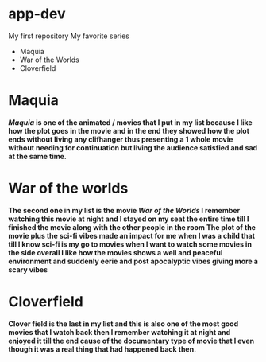 # app-dev
My first repository
My favorite series
- Maquia
- War of the Worlds
- Cloverfield
# Maquia
***Maquia* is one of the animated / movies that I put in my list because I like how the plot goes in the movie and 
in the end they showed how the plot ends without living any clifhanger thus presenting a 1 whole movie without needing for continuation but living the audience satisfied and sad at the same time.**
# War of the worlds 
**The second one in my list is the movie *War of the Worlds* I remember watching this movie at night and I stayed on my seat the entire time till I finished the movie along with the other people in the room
The plot of the movie plus the sci-fi vibes made an impact for me when I was a child that till I know sci-fi is my go to movies when I want to watch some movies in the side overall I like how the movies shows a well
and peaceful environment and suddenly eerie and post apocalyptic vibes giving more a scary vibes**
# Cloverfield
**Clover field is the last in my list and this is also one of the most good movies that I watch back then I remember watching it at night and enjoyed it till the end cause of the documentary type of movie that I even though it was a real thing that had happened back then.**
